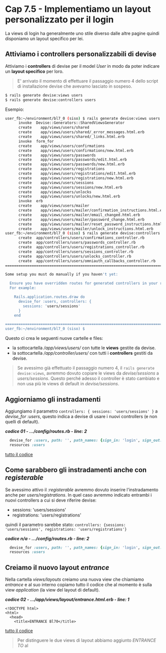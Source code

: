 # <a name="top"></a> Cap 7.5 - Implementiamo un layout personalizzato per il login

La views di login ha generalmente uno stile diverso dalle altre pagine quindi disponiamo un layout specifico per lei.



## Attiviamo i controllers personalizzabili di devise

Attiviamo i **controllers** di devise per il model *User* in modo da poter indicare un **layout specifico** per loro.

> E' arrivato il momento di effettuare il passaggio numero 4 dello script di installazione devise che avevamo lasciato in sospeso.

```bash
$ rails generate devise:views users
$ rails generate devise:controllers users
```

Esempio:

```bash
user_fb:~/environment/bl7_0 (siso) $ rails generate devise:views users
      invoke  Devise::Generators::SharedViewsGenerator
      create    app/views/users/shared
      create    app/views/users/shared/_error_messages.html.erb
      create    app/views/users/shared/_links.html.erb
      invoke  form_for
      create    app/views/users/confirmations
      create    app/views/users/confirmations/new.html.erb
      create    app/views/users/passwords
      create    app/views/users/passwords/edit.html.erb
      create    app/views/users/passwords/new.html.erb
      create    app/views/users/registrations
      create    app/views/users/registrations/edit.html.erb
      create    app/views/users/registrations/new.html.erb
      create    app/views/users/sessions
      create    app/views/users/sessions/new.html.erb
      create    app/views/users/unlocks
      create    app/views/users/unlocks/new.html.erb
      invoke  erb
      create    app/views/users/mailer
      create    app/views/users/mailer/confirmation_instructions.html.erb
      create    app/views/users/mailer/email_changed.html.erb
      create    app/views/users/mailer/password_change.html.erb
      create    app/views/users/mailer/reset_password_instructions.html.erb
      create    app/views/users/mailer/unlock_instructions.html.erb
user_fb:~/environment/bl7_0 (siso) $ rails generate devise:controllers users
      create  app/controllers/users/confirmations_controller.rb
      create  app/controllers/users/passwords_controller.rb
      create  app/controllers/users/registrations_controller.rb
      create  app/controllers/users/sessions_controller.rb
      create  app/controllers/users/unlocks_controller.rb
      create  app/controllers/users/omniauth_callbacks_controller.rb
===============================================================================

Some setup you must do manually if you haven't yet:

  Ensure you have overridden routes for generated controllers in your routes.rb.
  For example:

    Rails.application.routes.draw do
      devise_for :users, controllers: {
        sessions: 'users/sessions'
      }
    end

===============================================================================
user_fb:~/environment/bl7_0 (siso) $ 
```

Questo ci crea le seguenti nuove cartelle e files:

- la sottocartella */app/views/users/* con tutte le **views** gestite da devise. 
- la sottocartella */app/controller/users/* con tutti i **controllers** gestiti da devise.

> Se avessimo già effettuato il passaggio numero 4, il `rails generate devise:views`, avremmo dovuto copiare le views da *devise/sessions* a *users/sessions*. 
> Questo perché adesso il controller è stato cambiato e non usa più le views di default in *devise/sessions*.



## Aggiorniamo gli instradamenti

Aggiungiamo il parametro `controllers: { sessions: 'users/sessions' }` a *devise_for :users*, questo indica a devise di usare i nuovi controllers (e non quelli di default).


***codice 01 - .../config/routes.rb - line: 2***

```ruby
  devise_for :users, path: '', path_names: {sign_in: 'login', sign_out: 'logout'}, controllers: { sessions: 'users/sessions' }
  resources :users
```

[tutto il codice](https://github.com/flaviobordonidev/leanpubabrandnewcms/blob/master/01-base/07-authentication/05_01-config-routes.rb)


## Come sarabbero gli instradamenti anche con *registerable*

Se avessimo attivo il *:registerable* avremmo dovuto inserire l'instradamento anche per *users/registrations*. 
In quel caso avremmo indicato entrambi i nuovi controllers a cui si deve riferire devise:

- sessions: 'users/sessions'
- registrations: 'users/registrations'

quindi il parametro sarebbe stato: `controllers: {sessions: 'users/sessions', registrations: 'users/registrations'}`

***codice n/a - .../config/routes.rb - line: 2***

```ruby
  devise_for :users, path: '', path_names: {sign_in: 'login', sign_out: 'logout'}, controllers: {sessions: 'users/sessions', registrations: 'users/registrations'}
  resources :users
```



## Creiamo il nuovo layout *entrance*

Nella cartella *views/layouts* creiamo una nuova view che chiamiamo *entrance* e al suo interno copiamo tutto il codice che al momento è sulla view *application* (la view del layout di default).

***codice 02 - .../app/views/layout/entrance.html.erb - line: 1***

```html+erb
<!DOCTYPE html>
<html>
  <head>
    <title>ENTRANCE Bl70</title>
```

[tutto il codice](https://github.com/flaviobordonidev/leanpubabrandnewcms/blob/master/01-base/07-authentication/05_02-views-layout-entrance.html.erb)

> Per distinguere le due views di layout abbiamo aggiunto *ENTRANCE TO* al *<title>*. Ma andando avanti con il tutorial le due view si differenzieranno sensibilmente.



## Indichiamo a devise di usare il nuovo layout *entrance*

Per indicare a devise di usare il nostro nuovo layout dobbiamo aggiornare il controller. 
Ed è per questo che precedentemente abbiamo usato `rails generate devise:controllers users`. 
Infatti adesso abbiamo in chiaro il controller di devise che gestisce il *sign_in/login* e il *sign_out/logout*. 

***codice 03 - .../app/controllers/users/sessions_controller.rb - line: 6***

```ruby
  layout 'entrance'
```

[tutto il codice](https://github.com/flaviobordonidev/leanpubabrandnewcms/blob/master/01-base/07-authentication/05_03-controllers-users-sessions_controller.rb)

Aggiungendo `layout 'entrance'` indichiamo a tutte le azioni di *sessions_controller* di usare il nuovo layout. 

> Se lo avessimo voluto usare solo per il *sign_in/login* avremmo decommentato l'azione ***new*** inserendo al suo interno `render layout: 'entrance'`.



## Verifichiamo preview

{caption: "terminal", format: bash, line-numbers: false}

```bash
$ sudo service postgresql start
$ rails s
```

* https://mycloud9path.amazonaws.com/
* https://mycloud9path.amazonaws.com/login

Nella pagina di login il tab del browser ha il nome "Benvenuto"



## Archiviamo su git

```bash
$ git add -A
$ git commit -m "New layout entrance for login"
```



## Pubblichiamo su Heroku

```bash
$ git push heroku siso:master
$ heroku run rails db:migrate
```



## Chiudiamo il branch

se abbiamo finito le modifiche e va tutto bene:

```bash
$ git checkout main
$ git merge siso
$ git branch -d siso
```



## Facciamo un backup su Github

Dal nostro branch main di Git facciamo un backup di tutta l'applicazione sulla repository remota Github.

```bash
$ git push origin main
```



---

[<- back](https://github.com/flaviobordonidev/leanpubabrandnewcms/blob/master/01-base/07-authentication/04-devise-login_logout-it.md)
 | [top](#top) |
[next ->](https://github.com/flaviobordonidev/leanpubabrandnewcms/blob/master/01-base/08-authentication_i18n/01-devise_i18n-it.md)
